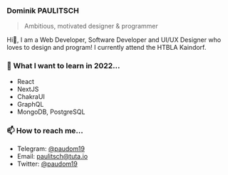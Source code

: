 ### Dominik PAULITSCH

> Ambitious, motivated designer & programmer

Hi👋, I am a Web Developer, Software Developer and UI/UX Designer who loves to design and program! I currently attend the HTBLA Kaindorf.

### 🌱 What I want to learn in 2022...

- React
- NextJS
- ChakraUI
- GraphQL
- MongoDB, PostgreSQL

### 📫 How to reach me...

- Telegram: [@paudom19](https://t.me/maximousblk)
- Email: [paulitsch@tuta.io](mailto:paulitsch@tuta.io)
- Twitter: [@paudom19](https://twitter.com/paudom19)
